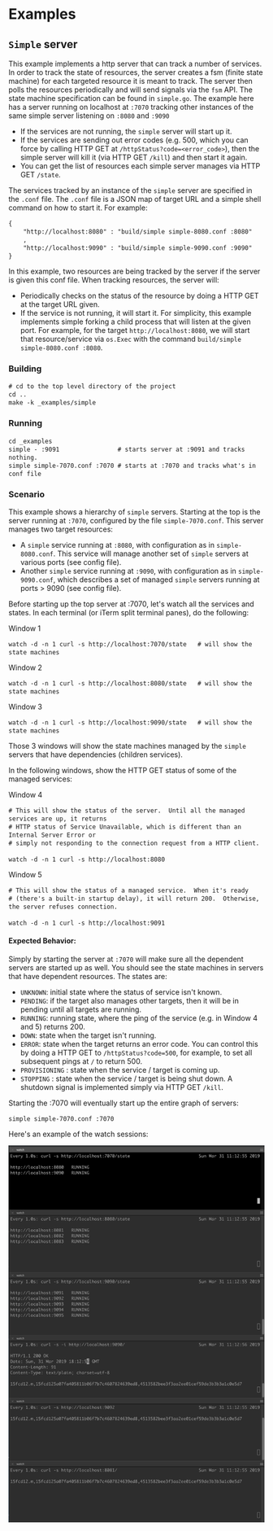 # Examples

## `Simple` server
This example implements a http server that can track a number of services.  In order to track the state of resources, the server creates a fsm (finite state machine) for each targeted resource it is meant to track.  The server then polls the resources periodically and will send signals via the `fsm` API.  The state machine specification can be found in `simple.go`.  The example here has a server running on localhost at `:7070` tracking other instances of the same simple server listening on `:8080` and `:9090`

  + If the services are not running, the `simple` server will start up it.
  + If the services are sending out error codes (e.g. 500, which you can force by calling HTTP GET at `/httpStatus?code=<error_code>`), then the simple server will kill it (via HTTP GET `/kill`) and then start it again.
  + You can get the list of resources each simple server manages via HTTP GET `/state`.


The services tracked by an instance of the `simple` server are specified in the `.conf` file.  The `.conf` file is a JSON map of target URL and a simple shell command on how to start it.  For example:

```
{
    "http://localhost:8080" : "build/simple simple-8080.conf :8080"
    ,
    "http://localhost:9090" : "build/simple simple-9090.conf :9090"
}

```

In this example, two resources are being tracked by the server if the server is given this conf file.  When tracking resources, the server will:

   + Periodically checks on the status of the resource by doing a HTTP GET at the target URL given.
   + If the service is not running, it will start it. For simplicity, this example implements simple forking a child process that will listen at the given port.  For example, for the target `http://localhost:8080`, we will start that resource/service via `os.Exec` with the command `build/simple simple-8080.conf :8080`.

### Building

```
# cd to the top level directory of the project
cd ..
make -k _examples/simple
```

### Running
```
cd _examples
simple - :9091                # starts server at :9091 and tracks nothing.
simple simple-7070.conf :7070 # starts at :7070 and tracks what's in conf file
```

### Scenario
This example shows a hierarchy of `simple` servers.  Starting at the top is the server running at `:7070`, configured by the file `simple-7070.conf`.  This server manages two target resources:

  + A `simple` service running at `:8080`, with configuration as in `simple-8080.conf`.  This service will manage another set of `simple` servers at various ports (see config file).
  + Another `simple` service running at `:9090`, with configuration as in `simple-9090.conf`, which describes a set of managed `simple` servers running at ports > 9090 (see config file).

Before starting up the top server at :7070, let's watch all the services and states.  In each terminal (or iTerm split terminal panes), do the following:

Window 1
```
watch -d -n 1 curl -s http://localhost:7070/state   # will show the state machines
```

Window 2
```
watch -d -n 1 curl -s http://localhost:8080/state   # will show the state machines
```

Window 3
```
watch -d -n 1 curl -s http://localhost:9090/state   # will show the state machines
```

Those 3 windows will show the state machines managed by the `simple` servers that have dependencies (children services).

In the following windows, show the HTTP GET status of some of the managed services:

Window 4
```
# This will show the status of the server.  Until all the managed services are up, it returns
# HTTP status of Service Unavailable, which is different than an Internal Server Error or 
# simply not responding to the connection request from a HTTP client.

watch -d -n 1 curl -s http://localhost:8080   
```

Window 5
```
# This will show the status of a managed service.  When it's ready 
# (there's a built-in startup delay), it will return 200.  Otherwise, the server refuses connection.

watch -d -n 1 curl -s http://localhost:9091
```

#### Expected Behavior:
Simply by starting the server at `:7070` will make sure all the dependent servers are started up as well.  You should see the state machines in servers that have dependent resources.  The states
are:
  + `UNKNOWN`: initial state where the status of service isn't known.
  + `PENDING`: if the target also manages other targets, then it will be in pending until all targets are running.
  + `RUNNING`: running state, where the ping of the service (e.g. in Window 4 and 5) returns 200.
  + `DOWN`: state when the target isn't running.
  + `ERROR`: state when the target returns an error code.  You can control this by doing a HTTP GET to `/httpStatus?code=500`, for example, to set all subsequent pings at `/` to return 500.
  + `PROVISIONING` : state when the service / target is coming up.
  + `STOPPING` : state when the service / target is being shut down.  A shutdown signal is implemented simply via HTTP GET `/kill`.

Starting the :7070 will eventually start up the entire graph of servers:

```
simple simple-7070.conf :7070
```

Here's an example of the watch sessions:

![screen](screen.png)


 